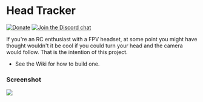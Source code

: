 # Head Tracker

[![Donate](https://img.shields.io/badge/Donate-PayPal-green.svg)](https://www.paypal.com/donate?hosted_button_id=NMU3B9Z82JB3A) [![Join the Discord chat](https://img.shields.io/discord/827622724565467196?style=flat-square)](https://discord.gg/ux5hEaNSPQ)

If you're an RC enthusiast with a FPV headset, at some point you might have thought wouldn't it be cool if you could turn your head and the camera would follow. That is the intention of this project.

* See the Wiki for how to build one.

### Screenshot

![](https://raw.githubusercontent.com/wiki/dlktdr/HeadTracker/media/gui/ScreenCapture1016.png)

